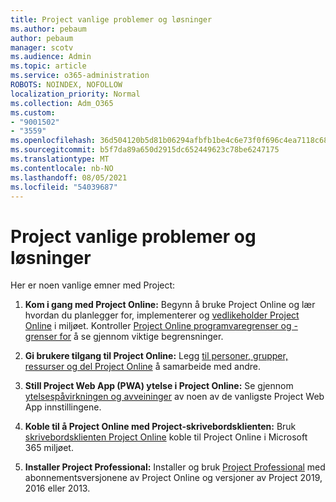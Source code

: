 ```yaml
---
title: Project vanlige problemer og løsninger
ms.author: pebaum
author: pebaum
manager: scotv
ms.audience: Admin
ms.topic: article
ms.service: o365-administration
ROBOTS: NOINDEX, NOFOLLOW
localization_priority: Normal
ms.collection: Adm_O365
ms.custom:
- "9001502"
- "3559"
ms.openlocfilehash: 36d504120b5d81b06294afbfb1be4c6e73f0f696c4ea7118c6867e56ccb46b70
ms.sourcegitcommit: b5f7da89a650d2915dc652449623c78be6247175
ms.translationtype: MT
ms.contentlocale: nb-NO
ms.lasthandoff: 08/05/2021
ms.locfileid: "54039687"
---
```

# <a name="project-common-issues-and-resolutions"></a>Project vanlige problemer og løsninger

Her er noen vanlige emner med Project:

1. **Kom i gang med Project Online:**[](https://docs.microsoft.com/ProjectOnline/get-started-with-project-online) Begynn å bruke Project Online og lær hvordan du planlegger for, implementerer og [vedlikeholder Project Online](https://docs.microsoft.com/projectonline/project-online) i miljøet.   Kontroller [Project Online programvaregrenser og -grenser for](https://docs.microsoft.com/ProjectOnline/project-online-software-boundaries-and-limits) å se gjennom viktige begrensninger.

2. **Gi brukere tilgang til Project Online:** Legg [til personer, grupper, ressurser og del Project Online](https://docs.microsoft.com/projectonline/step-2-add-people-to-project-online) å samarbeide med andre. 

3. **Still Project Web App (PWA) ytelse i Project Online:** Se gjennom [ytelsespåvirkningen og avveininger](https://docs.microsoft.com/projectonline/tune-project-online-performance) av noen av de vanligste Project Web App innstillingene.

4. **Koble til å Project Online med Project-skrivebordsklienten:** Bruk [skrivebordsklienten Project Online](https://docs.microsoft.com/projectonline/connect-to-project-online-with-the-project-online-desktop-client) koble til Project Online i Microsoft 365 miljøet. 

5. **Installer Project Professional:** Installer og bruk [Project Professional](https://support.office.com/article/install-project-7059249b-d9fe-4d61-ab96-5c5bf435f281) med abonnementsversjonene av Project Online og versjoner av Project 2019, 2016 eller 2013.
